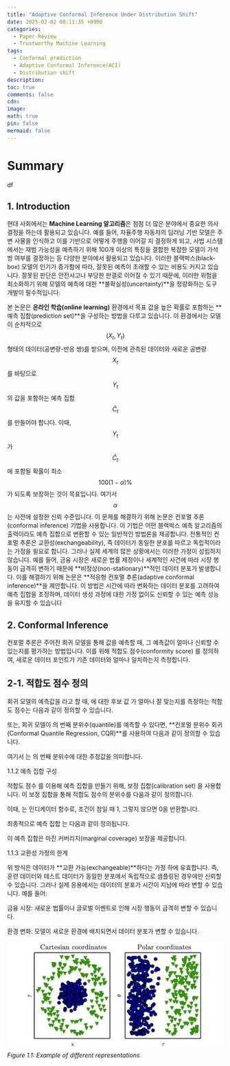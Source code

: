 ```yaml
---
title: "Adaptive Conformal Inference Under Distribution Shift"
date: 2025-02-02 00:11:35 +0900
categories:
  - Paper-Review
  - Trustworthy Machine Learning
tags:
  - Conformal prediction
  - Adaptive Conformal Inference(ACI)
  - Distribution shift
description: 
toc: true
comments: false
cdn: 
image:
math: true
pin: false
mermaid: false
---
```

# Summary
df

## 1. Introduction

현대 사회에서는 **Machine Learning 알고리즘**은 점점 더 많은 분야에서 중요한 의사결정을 하는데 활용되고 있습니다. 
예를 들어, 자율주행 자동차의 딥러닝 기반 모델은 주변 사물을 인식하고 이를 기반으로 어떻게 주행을 이어갈 지 결정하게 되고,
사법 시스템에서는 재범 가능성을 예측하기 위해 100개 이상의 특징을 결합한 복잡한 모델이 가석방 여부를 결정하는 등 다양한 분야에서 활용되고 있습니다.
이러한 블랙박스(black-box) 모델의 인기가 증가함에 따라, 잘못된 예측이 초래할 수 있는 비용도 커지고 있습니다. 잘못된 판단은 안전사고나 부당한 판결로 이어질 수 있기 때문에, 이러한 위험을 최소화하기 위해 모델의 예측에 대한 **불확실성(uncertainty)**을 정량화하는 도구 개발이 필수적입니다.  

본 논문은 **온라인 학습(online learning)** 환경에서 목표 값을 높은 확률로 포함하는 **예측 집합(prediction set)**을 구성하는 방법을 다루고 있습니다.
이 환경에서는 모델이 순차적으로 $$(X_t, Y_t)$$ 형태의 데이터(공변량-반응 쌍)를 받으며, 이전에 관측된 데이터와 새로운 공변량 $$X_t$$를 바탕으로 $$Y_t$$의 값을 포함하는 예측 집합 $$\hat{C}_t$$를 만들어야 합니다.
이때, $$Y_t$$가 $$\hat{C}_t$$에 포함될 확률이 최소 $$100(1 - \alpha)\%$$가 되도록 보장하는 것이 목표입니다. 여기서 $$\alpha$$는 사전에 설정한 신뢰 수준입니다.
이 문제를 해결하기 위해 논문은 컨포멀 추론(conformal inference) 기법을 사용합니다. 이 기법은 어떤 블랙박스 예측 알고리즘의 출력이라도 예측 집합으로 변환할 수 있는 일반적인 방법론을 제공합니다.
전통적인 컨포멀 추론은 교환성(exchangeability), 즉 데이터가 동일한 분포를 따르고 독립적이라는 가정을 필요로 합니다.
그러나 실제 세계의 많은 상황에서는 이러한 가정이 성립하지 않습니다. 예를 들어, 금융 시장은 새로운 법률 제정이나 세계적인 사건에 따라 시장 행동이 급격히 변하기 때문에 **비정상(non-stationary)**적인 데이터 분포가 발생합니다.
이를 해결하기 위해 논문은 **적응형 컨포멀 추론(adaptive conformal inference)**을 제안합니다. 이 방법은 시간에 따라 변화하는 데이터 분포를 고려하여 예측 집합을 조정하며, 데이터 생성 과정에 대한 가정 없이도 신뢰할 수 있는 예측 성능을 유지할 수 있습니다​

## 2. Conformal Inference
컨포멀 추론은 주어진 회귀 모델을 통해  값을 예측할 때, 그 예측값이 얼마나 신뢰할 수 있는지를 평가하는 방법입니다. 이를 위해 적합도 점수(conformity score) 를 정의하여, 새로운 데이터 포인트가 기존 데이터와 얼마나 일치하는지 측정합니다.

## 2-1. 적합도 점수 정의

회귀 모델의 예측값을 라고 할 때, 에 대한 후보 값 가 얼마나 잘 맞는지를 측정하는 적합도 점수는 다음과 같이 정의할 수 있습니다.



또는, 회귀 모델이 의 번째 분위수(quantile)를 예측할 수 있다면, **컨포멀 분위수 회귀(Conformal Quantile Regression, CQR)**를 사용하여 다음과 같이 정의할 수 있습니다.



여기서 는 의 번째 분위수에 대한 추정값을 의미합니다.

1.1.2 예측 집합 구성

적합도 점수 를 이용해 예측 집합을 만들기 위해, 보정 집합(calibration set) 을 사용합니다. 이 보정 집합을 통해 적합도 점수의 분위수를 다음과 같이 정의합니다.



이때, 는 인디케이터 함수로, 조건이 참일 때 1, 그렇지 않으면 0을 반환합니다.

최종적으로 예측 집합 는 다음과 같이 정의됩니다.



이 예측 집합은 마진 커버리지(marginal coverage) 보장을 제공합니다.



1.1.3 교환성 가정의 한계

위 방식은 데이터가 **교환 가능(exchangeable)**하다는 가정 하에 유효합니다. 즉, 훈련 데이터와 테스트 데이터가 동일한 분포에서 독립적으로 샘플링된 경우에만 신뢰할 수 있습니다. 그러나 실제 응용에서는 데이터의 분포가 시간이 지남에 따라 변할 수 있습니다. 예를 들어:

금융 시장: 새로운 법률이나 글로벌 이벤트로 인해 시장 행동이 급격히 변할 수 있습니다.

환경 변화: 모델이 새로운 환경에 배치되면서 데이터 분포가 변할 수 있습니다.


![Desktop View](/assets/img/paper-review/aci/fig1.1.png)
_Figure 1.1: Example of different representations_